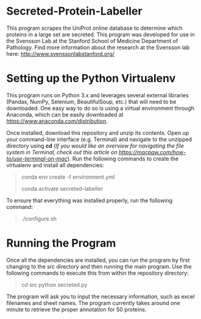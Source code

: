 # Secreted-Protein-Labeller
This program scrapes the UniProt online database to determine which proteins in a large set are secreted. This program was developed for use in the Svensson Lab at the Stanford School of Medicine Department of Pathology. Find more information about the research at the Svensson lab here: http://www.svenssonlabstanford.org/

# Setting up the Python Virtualenv
This program runs on Python 3.x and leverages several external libraries (Pandas, NumPy, Selenium, BeautifulSoup, etc.) that will need to be downloaded. One easy way to do so is using a virtual environment through Anaconda, which can be easily downloaded at https://www.anaconda.com/distribution. 

Once installed, download this repository and unzip its contents. Open up your command-line interface (e.g. Terminal) and navigate to the unzipped directory using **cd** (*If you would like an overview for navigating the file system in Terminal, check out this article on https://macpaw.com/how-to/use-terminal-on-mac*). Run the following commands to create the virtualenv and install all dependencies:

> conda env create -f environment.yml
>
> conda activate secreted-labeller

To ensure that everything was installed properly, run the following command:

> ./configure.sh

# Running the Program
Once all the dependencies are installed, you can run the program by first changing to the src directory and then running the main program. Use the following commands to execute this from within the repository directory:

> cd src
> python secreted.py

The program will ask you to input the necessary information, such as excel filenames and sheet names. The program currently takes around one minute to retrieve the proper annotation for 50 proteins.

